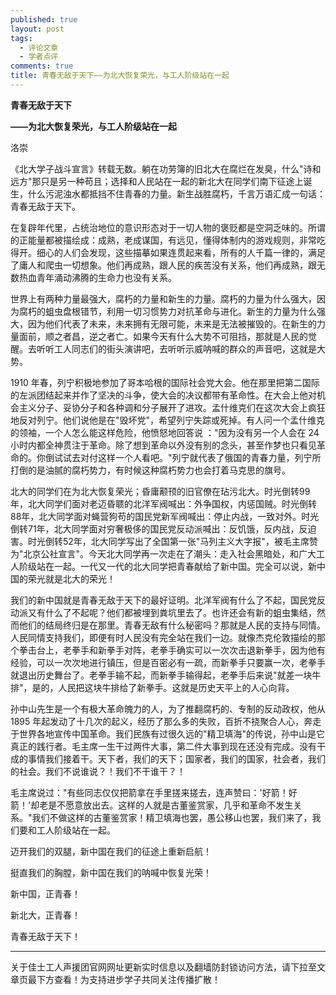 ```yaml
---
published: true
layout: post
tags:
  - 评论文章
  - 学者点评
comments: true
title: 青春无敌于天下——为北大恢复荣光，与工人阶级站在一起
---
```

**青春无敌于天下**

**——为北大恢复荣光，与工人阶级站在一起**

洛崇

《北大学子战斗宣言》转载无数。躺在功劳簿的旧北大在腐烂在发臭，什么"诗和远方"那只是另一种苟且；选择和人民站在一起的新北大在同学们南下征途上诞生，什么污泥浊水都抵挡不住青春的力量。新生战胜腐朽，千言万语汇成一句话：青春无敌于天下。

在复辟年代里，占统治地位的意识形态对于一切人物的褒贬都是空洞乏味的。所谓的正能量都被描绘成：成熟，老成谋国，有远见，懂得体制内的游戏规则，非常吃得开。细心的人们会发现，这些描摹如果连贯起来看，所有的人千篇一律的，满足了庸人和爬虫一切想象。他们再成熟，跟人民的疾苦没有关系，他们再成熟，跟无数热血青年涌动沸腾的生命力也没有关系。

世界上有两种力量最强大，腐朽的力量和新生的力量。腐朽的力量为什么强大，因为腐朽的蛆虫盘根错节，利用一切习惯势力对抗革命与进化。新生的力量为什么强大，因为他们代表了未来，未来拥有无限可能，未来是无法被摧毁的。在新生的力量面前，顺之者昌，逆之者亡。如果今天有什么大势不可阻挡，那就是人民的觉醒。去听听工人同志们的街头演讲吧，去听听示威呐喊的群众的声音吧，这就是大势。

1910 年春，列宁积极地参加了哥本哈根的国际社会党大会。他在那里把第二国际的左派团结起来并作了坚决的斗争，使大会的决议都带有革命性。在大会上他对机会主义分子、妥协分子和各种调和分子展开了进攻。孟什维克们在这次大会上疯狂地反对列宁。他们说他是在"毁坏党"，希望列宁失踪或死掉。有人问一个孟什维克的领袖，一个人怎么能这样危险，他愤怒地回答说 ："因为没有另一个人会在 24小时内都全神贯注于革命。除了想到革命以外没有别的念头，甚至作梦也只看见革命的。你倒试试去对付这样一个人看吧。"列宁就代表了俄国的青春力量，列宁所打倒的是油腻的腐朽势力，有时候这种腐朽势力也会打着马克思的旗号。

北大的同学们在为北大恢复荣光；昏庸颟顸的旧官僚在玷污北大。时光倒转99年，北大同学们面对老迈昏聩的北洋军阀喊出：外争国权，内惩国贼。时光倒转88年，北大同学面对蝇营狗苟的国民党新军阀喊出：停止内战，一致对外。时光倒转71年，北大同学面对穷奢极侈的国民党反动派喊出：反饥饿，反内战，反迫害。时光倒转52年，北大同学写出了全国第一张"马列主义大字报"，被毛主席赞为"北京公社宣言"。今天北大同学再一次走在了潮头：走入社会黑暗处，和广大工人阶级站在一起。一代又一代的北大同学把青春献给了新中国。完全可以说，新中国的荣光就是北大的荣光！

我们的新中国就是青春无敌于天下的最好证明。北洋军阀有什么了不起，国民党反动派又有什么了不起呢？他们都被埋到粪坑里去了。也许还会有新的蛆虫集结，然而他们的结局终归是在那里。青春无敌有什么秘密吗？那就是人民的支持与同情。人民同情支持我们，即便有时人民没有完全站在我们一边。就像杰克伦敦描绘的那个拳击台上，老拳手和新拳手对阵，老拳手确实可以一次次击退新拳手，因为他有经验，可以一次次地进行镇压，但是百密必有一疏，而新拳手只要赢一次，老拳手就退出历史舞台了。老拳手输不起，而新拳手输得起，老拳手后来说"就差一块牛排"，是的，人民把这块牛排给了新拳手。这就是历史天平上的人心向背。

孙中山先生是一个有极大革命魄力的人，为了推翻腐朽的、专制的反动政权，他从 1895 年起发动了十几次的起义，经历了那么多的失败，百折不挠聚合人心，奔走于世界各地宣传中国革命。我们民族有过很久远的"精卫填海"的传说，孙中山是它真正的践行者。毛主席一生干过两件大事，第二件大事到现在还没有完成。没有干成的事情我们接着干。天下者，我们的天下；国家者，我们的国家，社会者，我们的社会。我们不说谁说？！我们不干谁干？！

毛主席说过："有些同志仅仅把箭拿在手里搓来搓去，连声赞曰：'好箭！好箭！'却老是不愿意放出去。这样的人就是古董鉴赏家，几乎和革命不发生关系。"我们不做这样的古董鉴赏家！精卫填海也罢，愚公移山也罢，我们来了，我们要和工人阶级站在一起。

迈开我们的双腿，新中国在我们的征途上重新启航！

挺直我们的胸膛，新中国在我们的呐喊中恢复光荣！

新中国，正青春！

新北大，正青春！

青春无敌于天下！

---
关于佳士工人声援团官网网址更新实时信息以及翻墙防封锁访问方法，请下拉至文章页最下方查看！为支持进步学子共同关注传播扩散！
